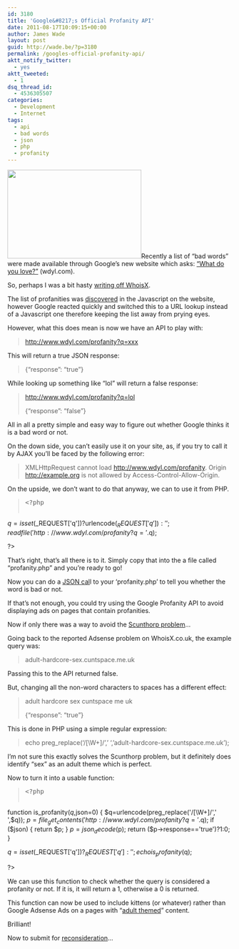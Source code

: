 ```yaml
---
id: 3180
title: 'Google&#8217;s Official Profanity API'
date: 2011-08-17T10:09:15+00:00
author: James Wade
layout: post
guid: http://wade.be/?p=3180
permalink: /googles-official-profanity-api/
aktt_notify_twitter:
  - yes
aktt_tweeted:
  - 1
dsq_thread_id:
  - 4536305507
categories:
  - Development
  - Internet
tags:
  - api
  - bad words
  - json
  - php
  - profanity
---
```

<p class="lead">
  <a href="http://www.wdyl.com/?q=butt hole lane"><img class="alignright size-medium wp-image-3230" title="Butt_Hole_Road" src="http://i.imgur.com/U2IWJ.jpg" alt="" width="300" height="199" /></a>Recently a list of &#8220;bad words&#8221; were made available through Google&#8217;s new website which asks: <a href="http://wdyl.com/">&#8220;What do you love?&#8221;</a> (wdyl.com).
</p>

So, perhaps I was a bit hasty [writing off WhoisX](http://wade.be/posts/the-rise-and-fall-of-whoisx).

The list of profanities was [discovered](http://fffff.at/googles-official-list-of-bad-words/) in the Javascript on the website, however Google reacted quickly and switched this to a URL lookup instead of a Javascript one therefore keeping the list away from prying eyes.

However, what this does mean is now we have an API to play with:<!--more-->

> <http://www.wdyl.com/profanity?q=xxx>

This will return a true JSON response:

> {&#8220;response&#8221;: &#8220;true&#8221;}

While looking up something like &#8220;lol&#8221; will return a false response:

> <http://www.wdyl.com/profanity?q=lol>
> 
> {&#8220;response&#8221;: &#8220;false&#8221;}

All in all a pretty simple and easy way to figure out whether Google thinks it is a bad word or not.

On the down side, you can&#8217;t easily use it on your site, as, if you try to call it by AJAX you&#8217;ll be faced by the following error:

> XMLHttpRequest cannot load http://www.wdyl.com/profanity. Origin http://example.org is not allowed by Access-Control-Allow-Origin.

On the upside, we don&#8217;t want to do that anyway, we can to use it from PHP.

> <pre>&lt;?php

$q=isset($_REQUEST['q'])?urlencode($_REQUEST['q']):'';
readfile('http://www.wdyl.com/profanity?q='.$q);

?&gt;</pre>

That&#8217;s right, that&#8217;s all there is to it. Simply copy that into the a file called &#8220;profanity.php&#8221; and you&#8217;re ready to go!

Now you can do a [JSON cal](http://api.jquery.com/jQuery.getJSON/)l to your &#8216;profanity.php&#8217; to tell you whether the word is bad or not.

If that&#8217;s not enough, you could try using the Google Profanity API to avoid displaying ads on pages that contain profanities.

Now if only there was a way to avoid the [Scunthorp problem](http://en.wikipedia.org/wiki/Scunthorpe_problem)&#8230;

Going back to the reported Adsense problem on WhoisX.co.uk, the example query was:

> adult-hardcore-sex.cuntspace.me.uk

Passing this to the API returned false.

But, changing all the non-word characters to spaces has a different effect:

> adult hardcore sex cuntspace me uk
> 
> {&#8220;response&#8221;: &#8220;true&#8221;}

This is done in PHP using a simple regular expression:

> echo preg_replace(&#8216;/[\W+]/&#8217;,&#8217; &#8216;,&#8217;adult-hardcore-sex.cuntspace.me.uk&#8217;);

I&#8217;m not sure this exactly solves the Scunthorp problem, but it definitely does identify &#8220;sex&#8221; as an adult theme which is perfect.

Now to turn it into a usable function:

> <pre>&lt;?php

function is_profanity($q,$json=0) {
	$q=urlencode(preg_replace('/[\W+]/',' ',$q));
	$p=file_get_contents('http://www.wdyl.com/profanity?q='.$q);
	if ($json) { return $p; }
	$p=json_decode($p);
	return ($p-&gt;response=='true')?1:0;
}

$q=isset($_REQUEST['q'])?$_REQUEST['q']:'';
echo is_profanity($q);

?&gt;</pre>

We can use this function to check whether the query is considered a profanity or not. If it is, it will return a 1, otherwise a 0 is returned.

This function can now be used to include kittens (or whatever) rather than Google Adsense Ads on a pages with &#8220;[adult themed](https://www.google.com/adsense/support/as/bin/answer.py?hl=en&answer=105957)&#8221; content.

Brilliant!

Now to submit for [reconsideration](https://www.google.com/adsense/support/bin/request.py?contact_type=policy_violation_appeal)&#8230;